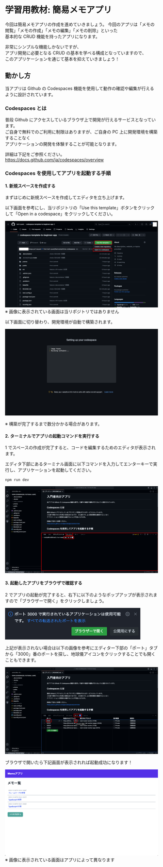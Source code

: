 # 学習用教材: 簡易メモアプリ

今回は簡易メモアプリの作成を進めていきましょう。
今回のアプリは「メモの閲覧」「メモの作成」「メモの編集」「メモの削除」といった<br>
基本的な CRUD 機能を持ったアプリになります。

非常にシンプルな機能しかないですが、<br>
アプリ開発に必要となる CRUD の基本を学べる構成となっていますので、<br>
このアプリケーションを通じて基本を抑えていきましょう！

## 動かし方

当アプリは Github の Codespaces 機能を使用して動作の確認や編集が行えるように設計されています。

### Codespaces とは

普段 Github にアクセスしているブラウザ上で開発が行えるサービスとなっています。  
ご自身で無料でのご利用に制限はありますが、ご自身の PC 上に開発環境を構築することなく  
アプリケーションの開発を体験することが可能となります。

詳細は下記をご参照ください。  
https://docs.github.com/ja/codespaces/overview

### Codespaces を使用してアプリを起動する手順

#### 1. 新規スペースを作成する

まずはじめに新規スペースを作成してエディタを立ち上げます。

以下画面を参考にし、当リポジトリの「Use this template」ボタンをクリックして「Open in a codespace」をクリックしてください。

<img src="./.docs/images/README-image-01.png" alt="" />
※ 画像に表示されている画面は当リポジトリではありません

以下画面に切り替わり、開発環境が自動で構築されます。

<img src="./.docs/images/README-image-02.png" alt="" />

※ 構築が完了するまで数分かかる場合があります。

#### 2. ターミナルでアプリの起動コマンドを実行する

1 でスペースの作成が完了すると、コードを編集するためのエディタが表示されます。

エディタ下部にあるターミナル画面に以下コマンドを入力してエンターキーで実行し、アプリケーションを起動してください。

```
npm run dev
```

<img src="./.docs/images/README-image-03.png" alt="" />

#### 3. 起動したアプリをブラウザで確認する

2 でアプリの起動が完了すると、右下に以下のようなポップアップが表示されますので「ブラウザーで開く」をクリックしましょう。

<img src="./.docs/images/README-image-04.png" alt="" />

上記が表示されない場合は以下の画像を参考にエディター下部の「ポート」タブから「3000」番のポートを探し、地球儀アイコンをクリックすることでも開くこともできます。

<img src="./.docs/images/README-image-05.png" alt="" />

ブラウザで開いたら下記画面が表示されれば起動成功になります！

<img src="./.docs/images/README-image-06.png" alt="" />
※ 画像に表示されている画面はアプリによって異なります
